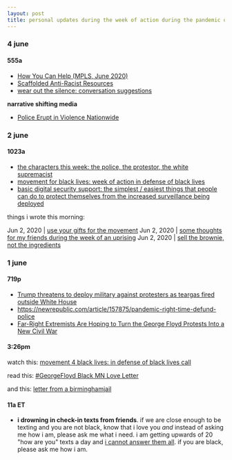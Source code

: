 ```yaml
---
layout: post
title: personal updates during the week of action during the pandemic of covid
---
```


### 4 june

#### 555a

* [How You Can Help (MPLS, June 2020)](https://www.mpd150.com/how-can-you-help-mpls-june-2020/)
* [Scaffolded Anti-Racist Resources](https://docs.google.com/document/u/0/d/1PrAq4iBNb4nVIcTsLcNlW8zjaQXBLkWayL8EaPlh0bc/mobilebasic)
* [wear out the silence: conversation suggestions](https://wearoutthesilence.org/conversation-tips-2/)

**narrative shifting media**

* [Police Erupt in Violence Nationwide](https://slate.com/news-and-politics/2020/05/george-floyd-protests-police-violence.html)

### 2 june

#### 1023a 


* [the characters this week: the police, the protestor, the white supremacist](https://www.instagram.com/p/CA6o9oyntQq/)
* [movement for black lives: week of action in defense of black lives](https://m4bl.org/week-of-action/?link_id=2&can_id=74178449b47fd72c6abc9793630620a7&source=email-its-time-join-m4bl-in-defense-of-black-lives&email_referrer=email_820064&email_subject=its-time-join-m4bl-in-defense-of-black-lives)
* [basic digital security support: the simplest / easiest things that people can do to protect themselves from the increased surveillance being deployed](https://twitter.com/evan_greer/status/1266907704850857984)

things i wrote this morning: 

Jun 2, 2020 | [use your gifts for the movement](http://lqb2.co/blog///2020/06/02/use-your-gifts/)
Jun 2, 2020 | [some thoughts for my friends during the week of an uprising](http://lqb2.co/blog///2020/06/02/uprising-thoughts-for-my-friends/)
Jun 2, 2020 | [sell the brownie, not the ingredients](http://lqb2.co/blog///2020/06/02/sell-the-brownie/)

### 1 june 

#### 719p 

* [Trump threatens to deploy military against protesters as teargas fired outside White House](https://www.theguardian.com/us-news/live/2020/jun/01/george-floyd-protests-donald-trump-white-house-washington-police-brutality-minneapolis-latest-news-updates)
* <https://newrepublic.com/article/157875/pandemic-right-time-defund-police>
* [Far-Right Extremists Are Hoping to Turn the George Floyd Protests Into a New Civil War](https://www.vice.com/en_us/article/pkyb9b/far-right-extremists-are-hoping-to-turn-the-george-floyd-protests-into-a-new-civil-war)

#### 3:26pm 

watch this: [movement 4 black lives: in defense of black lives call](https://m4bl.org/events/m4bl-national-call-in-defense-of-black-life/)

read this: [#GeorgeFloyd Black MN Love Letter](http://bit.ly/BlackMNLoveLetter)

and this: [letter from a birminghamjail](https://www.africa.upenn.edu/Articles_Gen/Letter_Birmingham.html)


#### 11a ET

* **i drowning in check-in texts from friends**. if we are close enough to be texting and you are not black, know that i love you *and* instead of asking me how i am, please ask me what i need. i am getting upwards of 20 "how are you" texts a day and [i cannot answer them all](http://lqb2.co/blog///2020/04/03/drowning-in-check-ins/). if you are black, please ask me how i am. 

